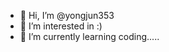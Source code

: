 - 👋 Hi, I’m @yongjun353
- 👀 I’m interested in :)
- 🌱 I’m currently learning coding.....


<!---
yongjun353/yongjun353 is a ✨ special ✨ repository because its `README.md` (this file) appears on your GitHub profile.
You can click the Preview link to take a look at your changes.
--->
